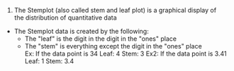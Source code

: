 1. The Stemplot (also called stem and leaf plot) is a graphical display of the distribution of quantitative data 
  - The Stemplot data is created by the following: 
    - The "leaf" is the digit in the digit in the "ones" place 
    - The "stem" is everything except the digit in the "ones" place   
      Ex: If the data point is 34 
            Leaf: 4
            Stem: 3
      Ex2: If the data point is 3.41
            Leaf: 1
            Stem: 3.4